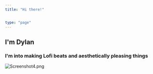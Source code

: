 ```yaml
---
title: "Hi there!"


type: "page"
---
```






## I'm Dylan

### I'm into making Lofi beats and aesthetically pleasing things




![Screenshot4.png](/images/neon3.jpg)
